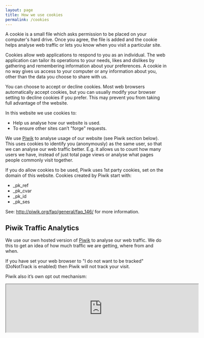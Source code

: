 ```yaml
---
layout: page
title: How we use cookies
permalink: /cookies
---
```


A cookie is a small file which asks permission to be placed on your computer's hard drive. Once you agree, the file is added and the cookie helps analyse web traffic or lets you know when you visit a particular site.

Cookies allow web applications to respond to you as an individual. The web application can tailor its operations to your needs, likes and dislikes by gathering and remembering information about your preferences. A cookie in no way gives us access to your computer or any information about you, other than the data you choose to share with us.

You can choose to accept or decline cookies. Most web browsers automatically accept cookies, but you can usually modify your browser setting to decline cookies if you prefer. This may prevent you from taking full advantage of the website.

In this website we use cookies to:

* Help us analyse how our website is used.
* To ensure other sites can’t "forge" requests.

We use <a href="http://piwik.org">Piwik</a> to analyse usage of our website (see Piwik section below). This uses cookies to identify you (anonymously) as the same user, so that we can analyse our web traffic better. E.g. it allows us to count how many users we have, instead of just total page views or analyse what pages people commonly visit together.

If you do allow cookies to be used, Piwik uses 1st party cookies, set on the domain of this website. Cookies created by Piwik start with: 

* _pk_ref
* _pk_cvar
* _pk_id
* _pk_ses

See: <a href="http://piwik.org/faq/general/faq_146/">http://piwik.org/faq/general/faq_146/</a> for more information.

## Piwik Traffic Analytics

We use our own hosted version of <a href="http://piwik.org">Piwik</a> to analyse our web traffic. We do this to get an idea of how much traffic we are getting, where from and when.

If you have set your web browser to "I do not want to be tracked" (DoNotTrack is enabled) then Piwik will not track your visit.

Piwik also it’s own opt out mechanism:
<!-- opt out iframe - clicking this will mean people can opt out of tracking -->
<iframe style="border: 1; height: 150px; width: 600px;" src="http://mon.opendataservices.coop/piwik/index.php?module=CoreAdminHome&amp;action=optOut&amp;language=en"></iframe>

  
